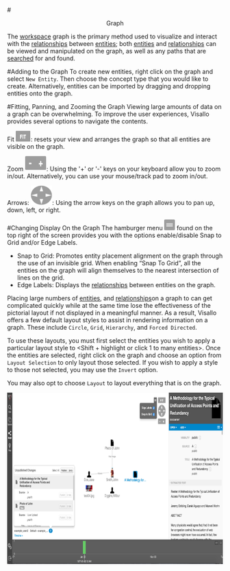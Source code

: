 #<center> Graph </center>

The [workspace](workspaces.md) graph is the primary method used to visualize and interact with the [relationships](edges.md)
between [entities](vertices.md); both [entities](vertices.md) and [relationships](edges.md) can be viewed and manipulated
 on the graph, as well as any paths that are [searched](search.md) for and found.


#Adding to the Graph
To create new entities, right click on the graph and select `New Entity`. Then choose the concept type
that you would like to create. Alternatively, entities can be imported by dragging and dropping entities onto the graph.


#Fitting, Panning, and Zooming the Graph
Viewing large amounts of data on a graph can be overwhelming. To improve the user experiences, Visallo
provides several options to navigate the contents.


Fit <img src = images/fit.png width="35" height="25">:  resets your view and arranges the graph so that all entities are
visible on the graph.

Zoom <img src = images/zoom.png width="50" height="35">: Using the '+' or '-' keys on your keyboard allow you to zoom in/out.
 Alternatively, you can use your mouse/track pad to zoom in/out.

Arrows: <img src = images/pan-arrows.png width="50" height="45">: Using the arrow keys on the graph allows you to
pan up, down, left, or right.

#Changing Display On the Graph
The hamburger menu <img src = images/hamburger-menu.png width="25" height="25"> found on the top right of the screen
provides you with the options enable/disable Snap to Grid and/or Edge Labels.
  - Snap to Grid: Promotes entity placement alignment on the graph through the use of an invisible
  grid. When enabling “Snap To Grid”, all the entities on the graph will align themselves to the nearest intersection of lines on the grid.
  - Edge Labels: Displays the [relationships](edges.md) between entities on the graph.

Placing large numbers of [entities](vertices.md), and [relationships](edges.md)on a graph to can get complicated quickly
while at the same time lose the effectiveness of the pictorial layout if not displayed in a meaningful manner.  As a result,
Visallo offers a few default layout styles to assist in rendering information on a graph.  These include  `Circle`, `Grid`,
`Hierarchy`, and `Forced Directed`.

To use these layouts, you must first select the entities you wish to apply a particular layout style to
<Shift + highlight or click 1 to many entities>.  Once the entities are selected, right click on the graph and choose
an option from `Layout Selection` to only layout those selected. If you wish to apply a style to those not selected, you
may use the `Invert` option.

You may also opt to choose `Layout` to layout everything that is on the graph.


<img src = images/full-graph.png width="600" height="400">

<!--
TODO:
- control
- operations
    - connect
    - find path
    - search/add related
    - and more
-->
